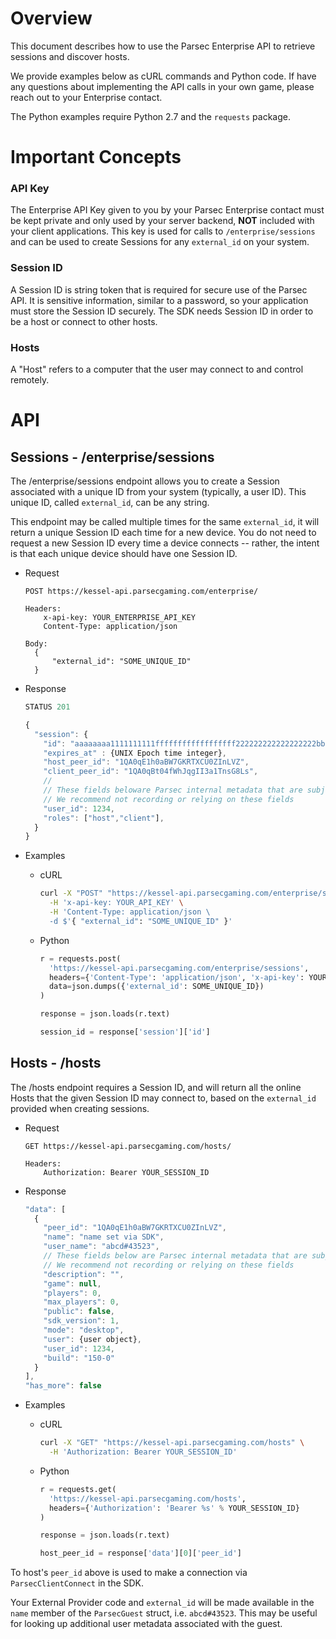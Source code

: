 # Overview
This document describes how to use the Parsec Enterprise API to retrieve sessions and discover hosts.

We provide examples below as cURL commands and Python code. If have any questions about implementing the API calls in your own game, please reach out to your Enterprise contact.

The Python examples require Python 2.7 and the `requests` package.

# Important Concepts

### API Key
The Enterprise API Key given to you by your Parsec Enterprise contact must be kept private and only used by your server backend, **NOT** included with your client applications. This key is used for calls to `/enterprise/sessions` and can be used to create Sessions for any `external_id` on your system.

### Session ID
A Session ID is string token that is required for secure use of the Parsec API. It is sensitive information, similar to a password, so your application must store the Session ID securely. The SDK needs Session ID in order to be a host or connect to other hosts.

### Hosts
A "Host" refers to a computer that the user may connect to and control remotely.

# API

## Sessions - /enterprise/sessions
The /enterprise/sessions endpoint allows you to create a Session associated with a unique ID from your system (typically, a user ID). This unique ID, called `external_id`, can be any string.

This endpoint may be called multiple times for the same `external_id`, it will return a unique Session ID each time for a new device. You do not need to request a new Session ID every time a device connects -- rather, the intent is that each unique device should have one Session ID.

* Request
    ```text
    POST https://kessel-api.parsecgaming.com/enterprise/

    Headers:
        x-api-key: YOUR_ENTERPRISE_API_KEY
        Content-Type: application/json

    Body:
      {
          "external_id": "SOME_UNIQUE_ID"
      }
    ```

* Response
    ```javascript
    STATUS 201

    {
      "session": {
        "id": "aaaaaaaa1111111111ffffffffffffffffff222222222222222222bbbbbbbbbb", // The session ID
        "expires_at" : {UNIX Epoch time integer},
        "host_peer_id": "1QA0qE1h0aBW7GKRTXCU0ZInLVZ",
        "client_peer_id": "1QA0qBt04fWhJqgII3a1TnsG8Ls",
        //
        // These fields beloware Parsec internal metadata that are subject to change
        // We recommend not recording or relying on these fields
        "user_id": 1234,
        "roles": ["host","client"],
      }
    }
    ```

* Examples
    * cURL
        ```bash
        curl -X "POST" "https://kessel-api.parsecgaming.com/enterprise/sessions" \
          -H 'x-api-key: YOUR_API_KEY' \
          -H 'Content-Type: application/json \
          -d $'{ "external_id": "SOME_UNIQUE_ID" }'
        ```

    * Python
        ```python
        r = requests.post(
          'https://kessel-api.parsecgaming.com/enterprise/sessions',
          headers={'Content-Type': 'application/json', 'x-api-key': YOUR_API_KEY},
          data=json.dumps({'external_id': SOME_UNIQUE_ID})
        )

        response = json.loads(r.text)

        session_id = response['session']['id']
        ```


## Hosts - /hosts
The /hosts endpoint requires a Session ID, and will return all the online Hosts that the given Session ID may connect to, based on the `external_id` provided when creating sessions.

* Request
    ```text
    GET https://kessel-api.parsecgaming.com/hosts/

    Headers:
        Authorization: Bearer YOUR_SESSION_ID
    ```

* Response
    ```javascript
    "data": [
      {
        "peer_id": "1QA0qE1h0aBW7GKRTXCU0ZInLVZ",
        "name": "name set via SDK",
        "user_name": "abcd#43523",
        // These fields below are Parsec internal metadata that are subject to change
        // We recommend not recording or relying on these fields
        "description": "",
        "game": null,
        "players": 0,
        "max_players": 0,
        "public": false,
        "sdk_version": 1,
        "mode": "desktop",
        "user": {user object},
        "user_id": 1234,
        "build": "150-0"
      }
    ],
    "has_more": false
    ```

* Examples
    * cURL
        ```bash
        curl -X "GET" "https://kessel-api.parsecgaming.com/hosts" \
          -H 'Authorization: Bearer YOUR_SESSION_ID'
        ```

    * Python
        ```python
        r = requests.get(
          'https://kessel-api.parsecgaming.com/hosts',
          headers={'Authorization': 'Bearer %s' % YOUR_SESSION_ID}
        )

        response = json.loads(r.text)

        host_peer_id = response['data'][0]['peer_id']
        ```

To host's `peer_id` above is used to make a connection via `ParsecClientConnect` in the SDK.

Your External Provider code and `external_id` will be made available in the `name` member of the `ParsecGuest` struct, i.e. `abcd#43523`. This may be useful for looking up additional user metadata associated with the guest.
